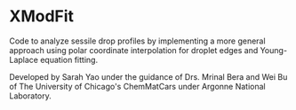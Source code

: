 # XModFit
Code to analyze sessile drop profiles by implementing a more general approach using polar coordinate interpolation for droplet edges and Young-Laplace equation fitting.

Developed by Sarah Yao under the guidance of Drs. Mrinal Bera and Wei Bu of The University of Chicago's ChemMatCars under Argonne National Laboratory.

